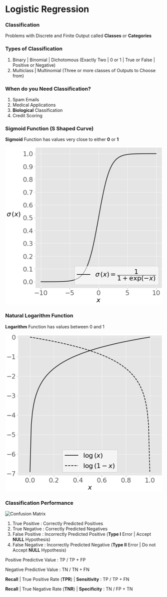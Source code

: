 # Logistic Regression

### Classification

Problems with Discrete and Finite Output called **Classes** or **Categories**

### Types of Classification

1. Binary | Binomial | Dichotomous (Exactly Two | 0 or 1 | True or False | Positive or Negative)
2. Multiclass | Multinomial (Three or more classes of Outputs to Choose from)

### When do you Need Classification?
1. Spam Emails
2. Medical Applications 
3. **Biological** Classification
4. Credit Scoring

### Sigmoid Function (S Shaped Curve)
**Sigmoid** Function has values very close to either **0** or **1**

![Sigmoid](Image/SigmoidFunction.png) 

### Natural Logarithm Function 
**Logarithm** Function has values between 0 and 1

![Logarithm](Image/LogFunction.png) 

### Classification Performance

![Confusion Matrix](ConfusionMatrix.jpg)

1. True Positive : Correctly Predicted Positives 
2. True Negative : Correctly Predicted Negatives
3. False Positive : Incorrectly Predicted Positive (**Type I** Error | Accept **NULL** Hypothesis)
4. False Negative : Incorrectly Predicted Negative (**Type II** Error | Do not Accept **NULL** Hypothesis)

Positive Predictive Value : TP / TP + FP

Negative Predictive Value : TN / TN + FN

**Recall** | True Positive Rate (**TPR**) | **Sensitivity** : TP / TP + FN

**Recall** | True Negative Rate (**TNR**) | **Specificity** : TN / FP + TN
